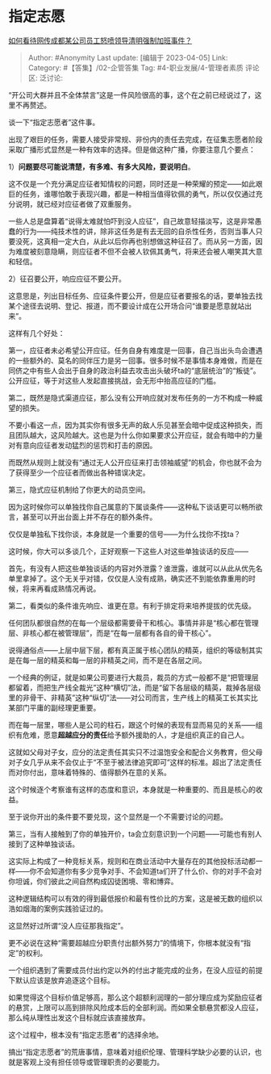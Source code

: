 # 指定志愿
[如何看待网传成都某公司员工怒喷领导清明强制加班事件？](https://www.zhihu.com/question/593698155/answer/2969368117)

> Author: #Anonymity
> Last update: [编辑于 2023-04-05]
> Link:
> Category: #【答集】/02-企管答集
> Tag: #4-职业发展/4-管理者素质
> 评论区:
> 泛讨论:

“开公司大群并且不全体禁言”这是一件风险很高的事，这个在之前已经说过了，这里不再赘述。

谈一下“指定志愿者”这件事。

出现了艰巨的任务，需要人接受非常规、非份内的责任去完成，在征集志愿者阶段采取广播形式显然是一种有效率的选择。但是做这种广播，你要注意几个要点：

1）**问题要尽可能说清楚，有多难、有多大风险，要说明白**。

这不仅是一个充分满足应征者知情权的问题，同时还是一种荣耀的预定——如此艰巨的任务，谁哪怕敢于表现兴趣，都是一种相当值得钦佩的勇气，所以仅仅通过充分说明，就已经对应征者做了双重服务。

一些人总是盘算着“说得太难就怕吓到没人应征”，自己故意轻描淡写，这是非常愚蠢的行为——纯技术性的讲，除非这任务是有去无回的自杀性任务，否则当事人只要没死，这真相一定大白，从此以后你再也别想做这种征召了。而从另一方面，因为难度被刻意隐瞒，则应征者不但不会被人钦佩其勇气，将来还会被人嘲笑其大意和轻信。

2）征召要公开，响应应征不要公开。

这意思是，列出目标任务、应征条件要公开，但是应征者要报名的话，要单独去找某个途径去说明、登记、报道，而不要设计成在公开场合问“谁要是愿意就站出来”。

这样有几个好处：

第一，应征者未必希望公开应征。任务自身有难度是一回事，自己当出头鸟会遭遇的一些额外的、莫名的同伴压力是另一回事。很多时候不是事情本身难做，而是在同侪之中有些人会出于自身的政治利益去攻击出头破坏ta的“底层统治”的“叛徒”。公开应征，等于对这些人发起直接挑战，会无形中抬高应征的门槛。

第二，既然是隐式渠道应征，那么没有公开响应就对发布任务的一方不构成一种威望的损失。

不要小看这一点，因为其实你有很多无声的敌人乐见甚至会暗中促成这种损失，而且团队越大，这风险越大。这也是为什么你如果要求公开应征，就会有暗中的力量对有意向应征者发动猛烈的惩罚和打击的原因。

而既然从规则上就没有“通过无人公开应征来打击领袖威望”的机会，你也就不会为了获得至少一个应征者而做出各种错误决定。

第三，隐式应征机制给了你更大的动员空间。

因为这时候你可以单独找你自己属意的下属谈条件——这种私下谈话更可以畅所欲言，甚至可以开出台面上并不存在的额外条件。

仅仅是单独私下找你谈，本身就是一个重要的信号——为什么找你不找ta？

这时候，你大可以多谈几个，正好观察一下这些人对这些单独谈话的反应——

首先，有没有人把这些单独谈话的内容对外泄露？谁泄露，谁就可以从此从优先名单里拿掉了。这个无关乎对错，仅仅是人没有成熟，确实还不到能依靠重用的时候，将来再看成熟情况再说。

第二，看类似的条件谁先响应、谁更在意。有利于排定将来培养提拔的优先级。

任何团队都很自然的在每一个层级都需要骨干和核心。事情并非是“核心都在管理层、非核心都在被管理层”，而是“在每一层都有各自的骨干核心”。

说得通俗点——上层中层下层，都有真正属于核心团队的精英，组织的等级制其实是在每一层的精英和每一层的非精英之间，而不是在各层之间。

一个经典的例证，就是如果公司要进行大裁员，裁员的方式一般都不是“把管理层都留着，而把生产线全裁光”这种“横切”法，而是“留下各层级的精英，裁掉各层级里的非骨干、非精英”这种“纵切”法——对公司而言，生产线上的精英工长其实比某部门平庸的副经理更重要。

而在每一层里，哪些人是公司的柱石，跟这个时候的表现有显而易见的关系——组织有危难，愿意**超越应分的责任**给予额外援助的人，才是组织真正的自己人。

这就如父母对子女，应分的法定责任其实只不过温饱安全和配合义务教育，但父母对子女几乎从来不会仅止于“不至于被法律追究即可”这样的标准。超出了法定责任而对你付出，意味着特殊的、值得额外在意的关系。

这个时候逐个考察谁有这样的态度和意识，本身就是一种重要的、而且是核心的收益。

至于说你开出的条件要不要兑现，这个显然是一个不需要讨论的问题。

第三，当有人接触到了你的单独开价，ta会立刻意识到一个问题——可能也有别人接到了这种单独谈话。

这实际上构成了一种竞标关系，规则和在商业活动中大量存在的其他投标活动都一样——你不会知道你有多少竞争对手、不会知道ta们开了什么价、你的对手不会对你坦诚，你们彼此之间自然构成囚徒困境、零和博弈。

这种逻辑结构可以有效的得到最低报价和最有性价比的方案，这是被无数的组织以浩如烟海的案例实践验证过的。

这显然好过所谓“没人应征那我指定”。

更不必说在这种“需要超越应分职责付出额外努力”的情境下，你根本就没有“指定”的权利。

一个组织遇到了需要成员付出约定以外的付出才能完成的业务，在没人应征的前提下默认应该是放弃追逐这个目标。

如果觉得这个目标价值足够高，那么这个超额利润理的一部分理应成为奖励应征者的悬赏，上限可以高到排除风险成本后的全部利润。而如果全额悬赏都没人应征，那么纯从理性出发这个目标就应该直接放弃。

这个过程中，根本没有“指定志愿者”的选择余地。

搞出“指定志愿者”的荒唐事情，意味着对组织伦理、管理科学缺少必要的认识，也就是客观上没有担任领导或管理职责的必要能力。
